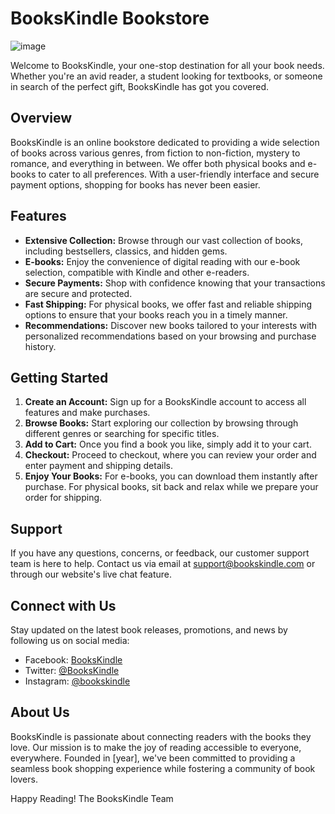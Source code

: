 # BooksKindle Bookstore

![image](https://github.com/RahulDasari1/BooksKindle/assets/101777162/d0d09f92-1175-478d-b3a3-7e437298adc1)

Welcome to BooksKindle, your one-stop destination for all your book needs. Whether you're an avid reader, a student looking for textbooks, or someone in search of the perfect gift, BooksKindle has got you covered. 

## Overview

BooksKindle is an online bookstore dedicated to providing a wide selection of books across various genres, from fiction to non-fiction, mystery to romance, and everything in between. We offer both physical books and e-books to cater to all preferences. With a user-friendly interface and secure payment options, shopping for books has never been easier.

## Features

- **Extensive Collection:** Browse through our vast collection of books, including bestsellers, classics, and hidden gems.
- **E-books:** Enjoy the convenience of digital reading with our e-book selection, compatible with Kindle and other e-readers.
- **Secure Payments:** Shop with confidence knowing that your transactions are secure and protected.
- **Fast Shipping:** For physical books, we offer fast and reliable shipping options to ensure that your books reach you in a timely manner.
- **Recommendations:** Discover new books tailored to your interests with personalized recommendations based on your browsing and purchase history.

## Getting Started

1. **Create an Account:** Sign up for a BooksKindle account to access all features and make purchases.
2. **Browse Books:** Start exploring our collection by browsing through different genres or searching for specific titles.
3. **Add to Cart:** Once you find a book you like, simply add it to your cart.
4. **Checkout:** Proceed to checkout, where you can review your order and enter payment and shipping details.
5. **Enjoy Your Books:** For e-books, you can download them instantly after purchase. For physical books, sit back and relax while we prepare your order for shipping.

## Support

If you have any questions, concerns, or feedback, our customer support team is here to help. Contact us via email at support@bookskindle.com or through our website's live chat feature.

## Connect with Us

Stay updated on the latest book releases, promotions, and news by following us on social media:
- Facebook: [BooksKindle](https://www.facebook.com/bookskindle)
- Twitter: [@BooksKindle](https://twitter.com/bookskindle)
- Instagram: [@bookskindle](https://www.instagram.com/bookskindle)

## About Us

BooksKindle is passionate about connecting readers with the books they love. Our mission is to make the joy of reading accessible to everyone, everywhere. Founded in [year], we've been committed to providing a seamless book shopping experience while fostering a community of book lovers.

Happy Reading!
The BooksKindle Team
